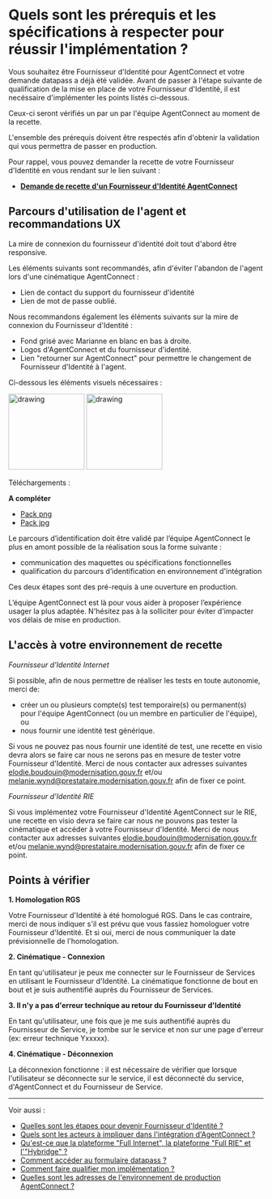 # Quels sont les prérequis et les spécifications à respecter pour réussir  l'implémentation ?

Vous souhaitez être Fournisseur d'Identité pour AgentConnect et votre demande datapass a déjà été validée.
Avant de passer à l'étape suivante de qualification de la mise en place de votre Fournisseur d'Identité, il est necéssaire d'implémenter les points listés ci-dessous. 

Ceux-ci seront vérifiés un par un par l'équipe AgentConnect au moment de la recette. 

L'ensemble des prérequis doivent être respectés afin d'obtenir la validation qui vous permettra de passer en production.

Pour rappel, vous pouvez demander la recette de votre Fournisseur d'Identité en vous rendant sur le lien suivant : 

- **[Demande de recette d'un Fournisseur d'Identité AgentConnect](https://www.demarches-simplifiees.fr/commencer/demande-recette-fi-fca)**

## Parcours d'utilisation de l'agent et recommandations UX

La mire de connexion du fournisseur d'identité doit tout d'abord être responsive. 

Les éléments suivants sont recommandés, afin d'éviter l'abandon de l'agent lors d'une cinématique AgentConnect :

* Lien de contact du support du fournisseur d'identité
* Lien de mot de passe oublié.

Nous recommandons également les éléments suivants sur la mire de connexion du Fournisseur d'Identité :

- Fond grisé avec Marianne en blanc en bas à droite.
- Logos d'AgentConnect et du fournisseur d'identité.
- Lien "retourner sur AgentConnect" pour permettre le changement de Fournisseur d'Identité à l'agent.

Ci-dessous les éléments visuels nécessaires : 

<img src="uploads/19e0c2e1d02d2a6b1a3f97a74a35c559/logo_marianne.png" alt="drawing" width="150"/>
<img src="uploads/e08be0034c2ae3b1faca59e70bbec1a1/fc_avatar.png" alt="drawing" width="150"/>

Téléchargements :

**A compléter**

* [Pack png](uploads/af84d2a6599ec7a07671d43d2f400ff3/fc_images_png.zip)
* [Pack jpg](uploads/1429d69fe3baee1cc8560ad365aaec96/fc_images_jpg.zip)


Le parcours d’identification doit être validé par l’équipe AgentConnect le plus en amont possible de la réalisation sous la forme suivante : 
* communication des maquettes ou spécifications fonctionnelles
* qualification du parcours d’identification en environnement d'intégration

Ces deux étapes sont des pré-requis à une ouverture en production. 

L’équipe AgentConnect est là pour vous aider à proposer l’expérience usager la plus adaptée. 
N'hésitez pas à la solliciter pour éviter d'impacter vos délais de mise en production.

## L'accès à votre environnement de recette

*Fournisseur d'Identité Internet* 

Si possible, afin de nous permettre de réaliser les tests en toute autonomie, merci de: 
- créer un ou plusieurs compte(s) test temporaire(s) ou permanent(s) pour l'équipe AgentConnect (ou un membre en particulier de l'équipe),
ou
- nous fournir une identité test générique.

Si vous ne pouvez pas nous fournir une identité de test, une recette en visio devra alors se faire car nous ne serons pas en mesure de tester votre Fournisseur d'Identité. 
Merci de nous contacter aux adresses suivantes elodie.boudouin@modernisation.gouv.fr et/ou melanie.wynd@prestataire.modernisation.gouv.fr afin de fixer ce point.

*Fournisseur d'Identité RIE*

Si vous implémentez votre Fournisseur d'Identité AgentConnect sur le RIE, une recette en visio devra se faire car nous ne pouvons pas tester la cinématique et accéder à votre  Fournisseur d'Identité. 
Merci de nous contacter aux adresses suivantes elodie.boudouin@modernisation.gouv.fr et/ou melanie.wynd@prestataire.modernisation.gouv.fr afin de fixer ce point.

## Points à vérifier

**1. Homologation RGS**

Votre Fournisseur d'Identité à été homologué RGS.
Dans le cas contraire, merci de nous indiquer s'il est prévu que vous fassiez homologuer votre Fournisseur d'Identité. Et si oui, merci de nous communiquer la date prévisionnelle de l'homologation.

**2. Cinématique - Connexion**

En tant qu'utilisateur je peux me connecter sur le Fournisseur de Services en utilisant le Fournisseur d'Identité. La cinématique fonctionne de bout en bout et je suis authentifié auprès du Fournisseur de Services.

**3. Il n'y a pas d'erreur technique au retour du Fournisseur d'Identité**

En tant qu'utilisateur, une fois que je me suis authentifié auprès du Fournisseur de Service, je tombe sur le service et non sur une page d'erreur (ex: erreur technique Yxxxxx).

**4. Cinématique - Déconnexion**

La déconnexion fonctionne : il est nécessaire de vérifier que lorsque l'utilisateur se déconnecte sur le service, il est déconnecté du service, d'AgentConnect et du Fournisseur de Service.

---

Voir aussi : 
- [Quelles sont les étapes pour devenir Fournisseur d'Identité ?](../pilotage_fca/pilotage_fca_etapes_fi.md)
- [Quels sont les acteurs à impliquer dans l'intégration d'AgentConnect ?](../pilotage_fca/pilotage_fca_demarches_acteurs_fi.md)
- [Qu'est-ce que la plateforme "Full Internet", la plateforme "Full RIE" et l'"Hybridge" ?](../pilotage_fca/plateformes_fi.md)
- [Comment accéder au formulaire datapass ?](../pilotage_fca/datapass_fi.md)
- [Comment faire qualifier mon implémentation ?](../implementation_fca_fi/recette_fi.md)
- [Quelles sont les adresses de l'environnement de production AgentConnect ?](../production_fca_fi/adresses_prod_fca_fi.md)
